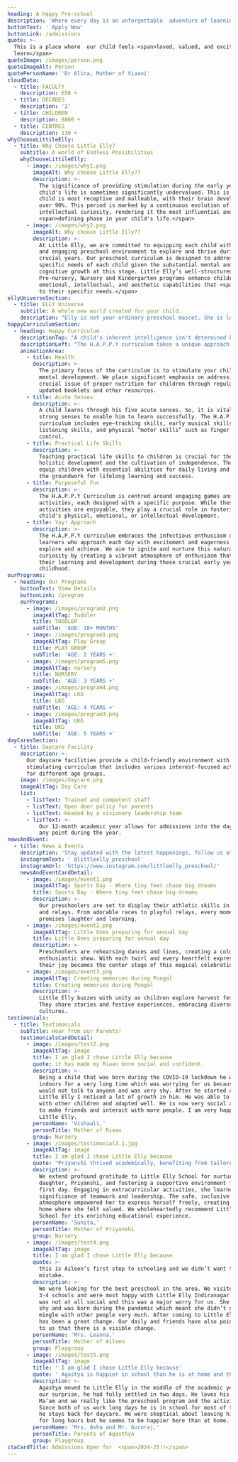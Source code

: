 ```yaml
---
heading: A Happy Pre-school
description: 'Where every day is an unforgettable  adventure of learning '
buttonText: ' Apply Now'
buttonLink: /admissions
quote: >-
  This is a place where  our child feels <span>loved, valued, and excited to
  learn</span>
quoteImage: /images/person.png
quoteImageAlt: Person
quotePersonName: 'Dr Alina, Mother of Viaani'
cloudData:
  - title: FACULTY
    description: 650 +
  - title: DECADES
    description: '2'
  - title: CHILDREN
    description: 8000 +
  - title: CENTRES
    description: 130 +
whyChooseLittileElly:
  - title: Why Choose Little Elly?
    subtitle: A world of Endless Possibilities
    whyChooseLittileElly:
      - image: /images/why1.png
        imageAlt: Why choose Little Elly??
        description: >-
          The significance of providing stimulation during the early years of a
          child's life is sometimes significantly undervalued. This is when your
          child is most receptive and malleable, with their brain developing
          over 90%. This period is marked by a continuous evolution of
          intellectual curiosity, rendering it the most influential and
          <span>defining phase in your child's life.</span>
      - image: /images/why2.png
        imageAlt: Why choose Little Elly??
        description: >-
          At Little Elly, we are committed to equipping each child with a safe
          and engaging preschool environment to explore and thrive during these
          crucial years. Our preschool curriculum is designed to address the
          specific needs of each child given the substantial mental and
          cognitive growth at this stage. Little Elly’s well-structured Toddler,
          Pre-nursery, Nursery and Kindergarten programs enhance children's
          emotional, intellectual, and aesthetic capabilities that <span>cater
          to their specific needs.</span>
ellyUniverseSection:
  - title: ELLY Universe
    subtitle: A whole new world created for your child.
    description: "Elly is not your ordinary preschool mascot. She is lovable, friendly, and embodies all the qualities we want our children to embrace; kindness, curiosity, and a warm heart. Elly is more than just a character; she’s a teacher, a friend, and a source of endless wonder for our children.\n\nLittle Elly’s nurturing environment creates a happy home away from home for your child where they are not just taking their first step towards school but are becoming a part of our magical world. As they explore the captivating journeys of the\_**'Elly World'**\_and the enchanting\_**'Natterjack Forest'**, they are encouraged to engage in\_**“LOOK, READ, MAKE, and DO”**\_activities with Olly & Elly. Our offerings further enhance this immersive experience, ensuring that your child's early years are filled with joy, learning, and meaningful connections.\n"
happyCurriculumSection:
  - heading: Happy Curriculum
    descriptionTop: "A child's inherent intelligence isn't determined by the number of brain cells they're born with, but rather by the connections formed between those cells. These connections,\_**crucial for cognitive development**, are cultivated through the experiences and stimuli provided in the early years.\n"
    descriptionLeft: "The H.A.P.P.Y curriculum takes a unique approach to nurturing these connections by creating a diverse and engaging environment that stimulates various aspects of a child's brain. It is a\_**handpicked blend of renowned educational methodologies**\_and incorporates diverse perspectives and methodologies. Caregivers and educators provide \_**multifaceted environment**\_that encourages exploration, critical thinking, and curiosity, laying the groundwork for a child's holistic development.\n"
    animationArea:
      - title: Health
        description: >-
          The primary focus of the curriculum is to stimulate your child's
          mental development. We place significant emphasis on addressing the
          crucial issue of proper nutrition for children through regularly
          updated booklets and other resources.
      - title: Acute Senses
        description: >-
          A child learns through his five acute senses. So, it is vital to build
          strong senses to enable him to learn successfully. The H.A.P.P.Y
          curriculum includes eye–tracking skills, early musical skills,
          listening skills, and physical “motor skills” such as finger and thumb
          control.
      - title: Practical Life Skills
        description: >-
          Teaching practical life skills to children is crucial for their
          holistic development and the cultivation of independence. These skills
          equip children with essential abilities for daily living and create
          the groundwork for lifelong learning and success.
      - title: Purposeful Fun
        description: >-
          The H.A.P.P.Y Curriculum is centred around engaging games and
          activities, each designed with a specific purpose. While these
          activities are enjoyable, they play a crucial role in fostering a
          child's physical, emotional, or intellectual development.
      - title: Yay! Approach
        description: >-
          The H.A.P.P.Y curriculum embraces the infectious enthusiasm of young
          learners who approach each day with excitement and eagerness to
          explore and achieve. We aim to ignite and nurture this natural
          curiosity by creating a vibrant atmosphere of enthusiasm that fuels
          their learning and development during these crucial early years of
          childhood.
ourPrograms:
  - heading: Our Programs
    buttonText: View Details
    buttonLink: /program
    ourPrograms:
      - image: /images/program2.png
        imageAltTag: Toddler
        title: TODDLER
        subTitle: 'AGE: 18+ MONTHS'
      - image: /images/program1.png
        imageAltTag: Play Group
        title: PLAY GROUP
        subTitle: 'AGE: 2 YEARS +'
      - image: /images/program5.png
        imageAltTag: nursery
        title: NURSERY
        subTitle: 'AGE: 3 YEARS +'
      - image: /images/program4.png
        imageAltTag: LKG
        title: LKG
        subTitle: 'AGE: 4 YEARS +'
      - image: /images/program3.png
        imageAltTag: UKG
        title: UKG
        subTitle: 'AGE: 5 YEARS +'
dayCaresSection:
  - title: Daycare Facility
    description: >-
      Our daycare facilities provide a child-friendly environment with a
      stimulating curriculum that includes various interest-focused activities
      for different age groups.
    image: /images/daycare.png
    imageAltTag: Day Care
    list:
      - listText: Trained and competent staff
      - listText: Open door policy for parents
      - listText: Headed by a visionary leadership team
      - listText: >-
          Our 12-month academic year allows for admissions into the daycare at
          any point during the year.
newsAndEvent:
  - title: News & Events
    description: 'Stay updated with the latest happenings, follow us at'
    instagramText: ' @littleelly_preschool'
    instagramUrl: 'https://www.instagram.com/littleelly_preschool/'
    newsAndEventCardDetail:
      - image: /images/event1.png
        imageAltTag: Sports Day - Where tiny feet chase big dreams
        title: Sports Day - Where tiny feet chase big dreams
        description: >-
          Our preschoolers are set to display their athletic skills in fun races
          and relays. From adorable races to playful relays, every moment
          promises laughter and learning.
      - image: /images/event2.png
        imageAltTag: Little Ones preparing for annual day
        title: Little Ones preparing for annual day
        description: >-
          Preschoolers are rehearsing dances and lines, creating a colorful,
          enthusiastic show. With each twirl and every heartfelt expression,
          their joy becomes the center stage of this magical celebration.
      - image: /images/event3.png
        imageAltTag: Creating memories during Pongal
        title: Creating memories during Pongal
        description: >-
          Little Elly buzzes with unity as children explore harvest festivals.
          They share stories and festive experiences, embracing diverse
          cultures.
testimonials:
  - title: Testimonials
    subTitle: Hear from our Parents!
    testimonialsCardDetail:
      - image: /images/test2.png
        imageAltTag: image
        title: I am glad I chose Little Elly because
        quote: it has made my Riaan more social and confident.
        description: >-
          Being a child that was born during the COVID-19 lockdown he was
          indoors for a very long time which was worrying for us because he
          would not talk to anyone and was very shy. After he started coming to
          Little Elly I noticed a lot of growth in him. He was able to mingle
          with other children and adapted well. He is now very social and tries
          to make friends and interact with more people. I am very happy with
          Little Elly.
        personName: 'Vishaali,'
        personTitle: Mother of Riaan
        group: Nursery
      - image: /images/testimonial3.1.jpg
        imageAltTag: image
        title: I am glad I chose Little Elly because
        quote: "Priyanshi thrived academically, benefiting from tailored lessons and a balanced curriculum that ignited her curiosity...\_"
        description: >-
          We extend profound gratitude to Little Elly School for nurturing our
          daughter, Priyanshi, and fostering a supportive environment from her
          first day. Engaging in extracurricular activities, she learned the
          significance of teamwork and leadership. The safe, inclusive
          atmosphere empowered her to express herself freely, creating a second
          home where she felt valued. We wholeheartedly recommend Little Elly
          School for its enriching educational experience.
        personName: 'Sunita,'
        personTitle: Mother of Priyanshi
        group: Nursery
      - image: /images/test4.png
        imageAltTag: image
        title: I am glad I chose Little Elly because
        quote: >-
          this is Aileen’s first step to schooling and we didn’t want to make a
          mistake.
        description: >-
          We were looking for the best preschool in the area. We visited about
          3-4 schools and were most happy with Little Elly Indiranagar. Aileen
          was not at all social and this was a major worry for us. She is very
          shy and was born during the pandemic which meant she didn’t get to
          mingle with other people very much. After coming to Little Elly there
          has been a great change. Our daily and friends have also pointed out
          to us that there is a visible change. 
        personName: 'Mrs. Leanna,'
        personTitle: Mother of Aileen
        group: Playgroup
      - image: /images/test5.png
        imageAltTag: image
        title: ' I am glad I chose Little Elly because'
        quote: ' Agastya is happier in school than he is at home and that is saying something…'
        description: >-
          Agastya moved to Little Elly in the middle of the academic year. To
          our surprise, he had fully settled in two days. He loves his Raaji
          Ma’am and we really like the preschool program and the activities.
          Since both of us work long days he is in school for most of the day as
          he stays back for daycare. We were skeptical about leaving him here
          for long hours but he seems to be happier here than at home.
        personName: 'Mrs. Asha and Mr. Gururaj,'
        personTitle: Parents of Agasthya
        group: Playgroup
ctaCardTitle: Admissions Open for  <span>2024-25!!</span>
---
```


